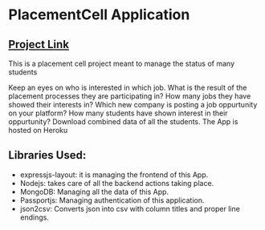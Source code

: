# PlacementCell Application

## [Project Link](https://placementcell-app.herokuapp.com)

This is a placement cell project meant to manage the status of many students

Keep an eyes on who is interested in which job.
What is the result of the placement processes they are participating in?
How many jobs they have showed their interests in?
Which new company is posting a job oppurtunity on your platform?
How many students have shown interest in their oppurtunity?
Download combined data of all the students.
The App is hosted on Heroku

## Libraries Used:
- expressjs-layout: it is managing the frontend of this App.
- Nodejs: takes care of all the backend actions taking place.
- MongoDB: Managing all the data of this App.
- Passportjs: Managing authentication of this application.
- json2csv: Converts json into csv with column titles and proper line endings.
